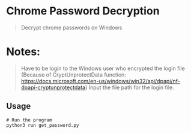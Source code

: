 # Chrome Password Decryption

> Decrypt chrome passwords on Windows

# Notes:
> Have to be login to the Windows user who encrypted the login file (Because of CryptUnprotectData function: 
> https://docs.microsoft.com/en-us/windows/win32/api/dpapi/nf-dpapi-cryptunprotectdata)
> Input the file path for the login file.

## Usage

```shell
# Run the program
python3 run get_password.py
```

